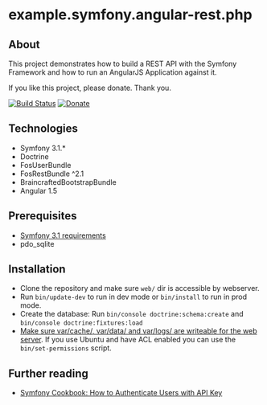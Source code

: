 example.symfony.angular-rest.php
================================

About
-----

This project demonstrates how to build a REST API with the Symfony Framework and how to run an AngularJS Application against it.

If you like this project, please donate. Thank you.

[![Build Status](https://travis-ci.org/philipsorst/example.symfony.angular-rest.php.svg?branch=master)](https://travis-ci.org/philipsorst/example.symfony.angular-rest.php)
[![Donate](https://img.shields.io/badge/Donate-PayPal-green.svg)](https://www.paypal.com/cgi-bin/webscr?cmd=_donations&business=W9NAXW8YAZ4D6&item_name=example.symfony.angular-rest.php%20Donation&currency_code=EUR) 

Technologies
------------

* Symfony 3.1.*
* Doctrine
* FosUserBundle
* FosRestBundle ^2.1
* BraincraftedBootstrapBundle
* Angular 1.5

Prerequisites
-------------

* [Symfony 3.1 requirements](https://symfony.com/doc/3.1/reference/requirements.html)
* pdo_sqlite

Installation
------------

* Clone the repository and make sure ```web/``` dir is accessible by webserver.
* Run ```bin/update-dev``` to run in dev mode or ```bin/install``` to run in prod mode.
* Create the database: Run ```bin/console doctrine:schema:create``` and ```bin/console doctrine:fixtures:load```
* [Make sure var/cache/, var/data/ and var/logs/ are writeable for the web server](https://symfony.com/doc/current/setup/file_permissions.html). If you use Ubuntu and have ACL enabled you can use the ```bin/set-permissions``` script.

Further reading
---------------

* [Symfony Cookbook: How to Authenticate Users with API Key](http://symfony.com/doc/current/cookbook/security/api_key_authentication.html)
